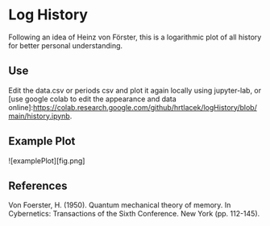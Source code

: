 # Log History
Following an idea of Heinz von Förster, this is a logarithmic plot of all history for better personal understanding.

## Use
Edit the data.csv or periods csv and plot it again locally using jupyter-lab, or [use google colab to edit the appearance and data online]:https://colab.research.google.com/github/hrtlacek/logHistory/blob/main/history.ipynb.


 ## Example Plot
 ![examplePlot][fig.png]

## References
Von Foerster, H. (1950). Quantum mechanical theory of memory. In Cybernetics: Transactions of the Sixth Conference. New York (pp. 112-145).